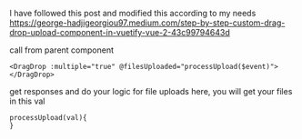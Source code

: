 I have followed this post and modified this according to my needs
https://george-hadjigeorgiou97.medium.com/step-by-step-custom-drag-drop-upload-component-in-vuetify-vue-2-43c99794643d

call from parent component
```
<DragDrop :multiple="true" @filesUploaded="processUpload($event)"></DragDrop>
```
get responses and do your logic for file uploads here, you will get your files in this val 
```
processUpload(val){
}
```
